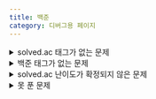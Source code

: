 ```yaml
---
title: 백준
category: 디버그용 페이지
---
```


<details>
<summary>solved.ac 태그가 없는 문제</summary>
<table id="prob_no_solved_tag">
    <thead>
        <tr>
            <th onclick="sortTable(0,'prob_no_solved_tag')" class="num_col">문제 번호</th>
            <th onclick="sortTable(1,'prob_no_solved_tag')">문제 이름</th>
            <th onclick="sortTable(2,'prob_no_solved_tag')" class="num_col">난이도</th>
        </tr>
    </thead>
    <tbody>
        {% assign diff = site.data.nojam_diff %}
        {% assign docs = site.docs | where: "category", "백준" | where_exp: "item", "item.solve_solved_tag == nil" %}
        {% for doc in docs %}
        {% assign num = doc.solve_diff %}
        <tr>
            <td>{{ doc.solve_num }}</td>
            <td><a href="{{ site.baseurl }}/nojam/{{ doc.solve_num }}">{{ doc.solve_name }}</a></td>
            <td class="diff_{{ diff[num].class }}"><div style="display:none;">{{ num | plus:10 }}</div>&#{{ num | minus: 1 | modulo: 5 | plus: 9312 }}; {{ diff[num].text }}</td>
        </tr>
        {% endfor %}
    </tbody>
</table>
</details>

<details>
<summary>백준 태그가 없는 문제</summary>
<table id="prob_no_tag">
    <thead>
        <tr>
            <th onclick="sortTable(0,'prob_no_tag')" class="num_col">문제 번호</th>
            <th onclick="sortTable(1,'prob_no_tag')">문제 이름</th>
            <th onclick="sortTable(2,'prob_no_tag')" class="num_col">난이도</th>
        </tr>
    </thead>
    <tbody>
        {% assign diff = site.data.nojam_diff %}
        {% assign docs = site.docs | where: "category", "백준" | where_exp: "item", "item.solve_tag == nil" %}
        {% for doc in docs %}
        {% assign num = doc.solve_diff %}
        <tr>
            <td>{{ doc.solve_num }}</td>
            <td><a href="{{ site.baseurl }}/nojam/{{ doc.solve_num }}">{{ doc.solve_name }}</a></td>
            <td class="diff_{{ diff[num].class }}"><div style="display:none;">{{ num | plus:10 }}</div>&#{{ num | minus: 1 | modulo: 5 | plus: 9312 }}; {{ diff[num].text }}</td>
        </tr>
        {% endfor %}
    </tbody>
</table>
</details>

<details>
<summary>solved.ac 난이도가 확정되지 않은 문제</summary>
<table id="prob_solved_not_set">
    <thead>
        <tr>
            <th onclick="sortTable(0,'prob_solved_not_set')" class="num_col">문제 번호</th>
            <th onclick="sortTable(1,'prob_solved_not_set')">문제 이름</th>
            <th onclick="sortTable(2,'prob_solved_not_set')" class="num_col">난이도</th>
        </tr>
    </thead>
    <tbody>
        {% assign diff = site.data.nojam_diff %}
        {% assign docs = site.docs | where: "category", "백준" | where_exp: "item", "item.solve_solved_not_set" %}
        {% for doc in docs %}
        {% assign num = doc.solve_diff %}
        <tr>
            <td>{{ doc.solve_num }}</td>
            <td><a href="{{ site.baseurl }}/nojam/{{ doc.solve_num }}">{{ doc.solve_name }}</a></td>
            <td class="diff_{{ diff[num].class }}"><div style="display:none;">{{ num | plus:10 }}</div>&#{{ num | minus: 1 | modulo: 5 | plus: 9312 }}; {{ diff[num].text }}</td>
        </tr>
        {% endfor %}
    </tbody>
</table>
</details>

<details>
<summary>못 푼 문제</summary>
<table id="prob_not_solved">
    <thead>
        <tr>
            <th onclick="sortTable(0,'prob_not_solved')" class="num_col">문제 번호</th>
            <th onclick="sortTable(1,'prob_not_solved')">문제 이름</th>
            <th onclick="sortTable(2,'prob_not_solved')" class="num_col">난이도</th>
        </tr>
    </thead>
    <tbody>
        {% assign diff = site.data.nojam_diff %}
        {% assign docs = site.docs | where: "category", "백준" | where_exp: "item", "item.solve_exclude != nil" %}
        {% for doc in docs %}
        {% assign num = doc.solve_diff %}
        <tr>
            <td>{{ doc.solve_num }}</td>
            <td><a href="{{ site.baseurl }}/nojam/{{ doc.solve_num }}">{{ doc.solve_name }}</a></td>
            <td class="diff_{{ diff[num].class }}"><div style="display:none;">{{ num | plus:10 }}</div>&#{{ num | minus: 1 | modulo: 5 | plus: 9312 }}; {{ diff[num].text }}</td>
        </tr>
        {% endfor %}
    </tbody>
</table>
</details>

<script src="{{ site.baseurl }}/scripts/sort.js" charset="utf-8">

